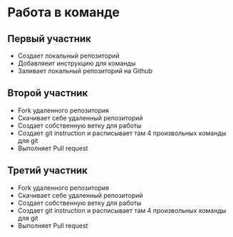 # Работа в команде
## Первый участник
 * Создает локальный репозиторий
 * Добавляеит инструкцию для команды
 * Заливает локальный репозиторий на Github
## Второй участник
 * Fork удаленного репозитория 
 * Скачивает себе удаленный репозиторий
 * Создает собственную ветку для работы
 * Создает git instruction и расписывает там 4 произвольных команды для git
 * Выполняет Pull request
## Третий участник
* Fork удаленного репозитория 
 * Скачивает себе удаленный репозиторий
 * Создает собственную ветку для работы
 * Создает git instruction и расписывает там 4 произвольных команды для git
 * Выполняет Pull request

